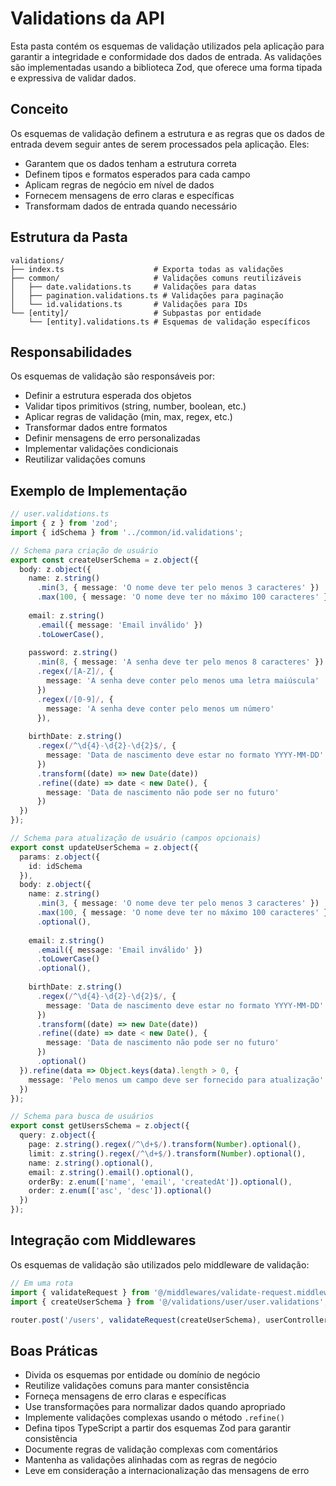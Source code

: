 # Validations da API

Esta pasta contém os esquemas de validação utilizados pela aplicação para garantir a integridade e conformidade dos dados de entrada. As validações são implementadas usando a biblioteca Zod, que oferece uma forma tipada e expressiva de validar dados.

## Conceito

Os esquemas de validação definem a estrutura e as regras que os dados de entrada devem seguir antes de serem processados pela aplicação. Eles:

- Garantem que os dados tenham a estrutura correta
- Definem tipos e formatos esperados para cada campo
- Aplicam regras de negócio em nível de dados
- Fornecem mensagens de erro claras e específicas
- Transformam dados de entrada quando necessário

## Estrutura da Pasta

```
validations/
├── index.ts                    # Exporta todas as validações
├── common/                     # Validações comuns reutilizáveis
│   ├── date.validations.ts     # Validações para datas
│   ├── pagination.validations.ts # Validações para paginação
│   └── id.validations.ts       # Validações para IDs
└── [entity]/                   # Subpastas por entidade
    └── [entity].validations.ts # Esquemas de validação específicos
```

## Responsabilidades

Os esquemas de validação são responsáveis por:

- Definir a estrutura esperada dos objetos
- Validar tipos primitivos (string, number, boolean, etc.)
- Aplicar regras de validação (min, max, regex, etc.)
- Transformar dados entre formatos
- Definir mensagens de erro personalizadas
- Implementar validações condicionais
- Reutilizar validações comuns

## Exemplo de Implementação

```typescript
// user.validations.ts
import { z } from 'zod';
import { idSchema } from '../common/id.validations';

// Schema para criação de usuário
export const createUserSchema = z.object({
  body: z.object({
    name: z.string()
      .min(3, { message: 'O nome deve ter pelo menos 3 caracteres' })
      .max(100, { message: 'O nome deve ter no máximo 100 caracteres' }),
    
    email: z.string()
      .email({ message: 'Email inválido' })
      .toLowerCase(),
    
    password: z.string()
      .min(8, { message: 'A senha deve ter pelo menos 8 caracteres' })
      .regex(/[A-Z]/, { 
        message: 'A senha deve conter pelo menos uma letra maiúscula' 
      })
      .regex(/[0-9]/, { 
        message: 'A senha deve conter pelo menos um número' 
      }),
    
    birthDate: z.string()
      .regex(/^\d{4}-\d{2}-\d{2}$/, { 
        message: 'Data de nascimento deve estar no formato YYYY-MM-DD' 
      })
      .transform((date) => new Date(date))
      .refine((date) => date < new Date(), {
        message: 'Data de nascimento não pode ser no futuro'
      })
  })
});

// Schema para atualização de usuário (campos opcionais)
export const updateUserSchema = z.object({
  params: z.object({
    id: idSchema
  }),
  body: z.object({
    name: z.string()
      .min(3, { message: 'O nome deve ter pelo menos 3 caracteres' })
      .max(100, { message: 'O nome deve ter no máximo 100 caracteres' })
      .optional(),
    
    email: z.string()
      .email({ message: 'Email inválido' })
      .toLowerCase()
      .optional(),
    
    birthDate: z.string()
      .regex(/^\d{4}-\d{2}-\d{2}$/, { 
        message: 'Data de nascimento deve estar no formato YYYY-MM-DD' 
      })
      .transform((date) => new Date(date))
      .refine((date) => date < new Date(), {
        message: 'Data de nascimento não pode ser no futuro'
      })
      .optional()
  }).refine(data => Object.keys(data).length > 0, {
    message: 'Pelo menos um campo deve ser fornecido para atualização'
  })
});

// Schema para busca de usuários
export const getUsersSchema = z.object({
  query: z.object({
    page: z.string().regex(/^\d+$/).transform(Number).optional(),
    limit: z.string().regex(/^\d+$/).transform(Number).optional(),
    name: z.string().optional(),
    email: z.string().email().optional(),
    orderBy: z.enum(['name', 'email', 'createdAt']).optional(),
    order: z.enum(['asc', 'desc']).optional()
  })
});
```

## Integração com Middlewares

Os esquemas de validação são utilizados pelo middleware de validação:

```typescript
// Em uma rota
import { validateRequest } from '@/middlewares/validate-request.middlewares';
import { createUserSchema } from '@/validations/user/user.validations';

router.post('/users', validateRequest(createUserSchema), userController.createUser);
```

## Boas Práticas

- Divida os esquemas por entidade ou domínio de negócio
- Reutilize validações comuns para manter consistência
- Forneça mensagens de erro claras e específicas
- Use transformações para normalizar dados quando apropriado
- Implemente validações complexas usando o método `.refine()`
- Defina tipos TypeScript a partir dos esquemas Zod para garantir consistência
- Documente regras de validação complexas com comentários
- Mantenha as validações alinhadas com as regras de negócio
- Leve em consideração a internacionalização das mensagens de erro 